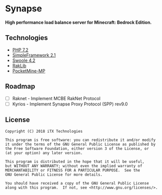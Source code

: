 # Synapse

**High performance load balance server for Minecraft: Bedrock Edition.**

## Technologies

* [PHP 7.2](https://secure.php.net/)
* [SimpleFramework 2.1](https://github.com/iTXTech/SimpleFramework)
* [Swoole 4.2](https://github.com/swoole/swoole-src)
* [RakLib](https://github.com/pmmp/RakLib/tree/master/src/protocol)
* [PocketMine-MP](https://github.com/pmmp/PocketMine-MP/tree/master/src/pocketmine/network/mcpe)

## Roadmap

- [ ] Raknet - Implement MCBE RakNet Protocol
- [ ] Kyrios - Implement Synapse Proxy Protocol (SPP) rev9.0

## License

    Copyright (C) 2018 iTX Technologies
    
	This program is free software: you can redistribute it and/or modify
	it under the terms of the GNU General Public License as published by
	the Free Software Foundation, either version 3 of the License, or
	(at your option) any later version.

	This program is distributed in the hope that it will be useful,
	but WITHOUT ANY WARRANTY; without even the implied warranty of
	MERCHANTABILITY or FITNESS FOR A PARTICULAR PURPOSE.  See the
	GNU General Public License for more details.

	You should have received a copy of the GNU General Public License
	along with this program.  If not, see <http://www.gnu.org/licenses/>.
